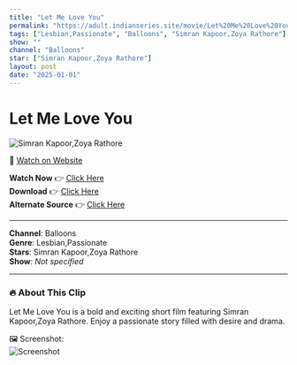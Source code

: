 ```yaml
---
title: "Let Me Love You"
permalink: "https://adult.indianseries.site/movie/Let%20Me%20Love%20You"
tags: ["Lesbian,Passionate", "Balloons", "Simran Kapoor,Zoya Rathore"]
show: ""
channel: "Balloons"
star: ["Simran Kapoor,Zoya Rathore"]
layout: post
date: "2025-01-01"
---
```


# Let Me Love You

![Simran Kapoor,Zoya Rathore](https://shorts.desisins.com/wp-content/uploads/2024/11/Zoya-Simran-Kaopoor-DesiSins.com_.jpg)

🔗 [Watch on Website](https://adult.indianseries.site/movie/Let%20Me%20Love%20You)

**Watch Now** 👉 [Click Here](https://adult.indianseries.site/movie/Let%20Me%20Love%20You)  
**Download** 👉 [Click Here](https://adult.indianseries.site/movie/Let%20Me%20Love%20You)  
**Alternate Source** 👉 [Click Here](https://adult.indianseries.site/movie/Let%20Me%20Love%20You)

---

**Channel**: Balloons  
**Genre**: Lesbian,Passionate  
**Stars**: Simran Kapoor,Zoya Rathore  
**Show**: *Not specified*

---

### 🔥 About This Clip

Let Me Love You is a bold and exciting short film featuring Simran Kapoor,Zoya Rathore. Enjoy a passionate story filled with desire and drama.
 
🖼️ Screenshot:  
![Screenshot](https://shorts.desisins.com/wp-content/uploads/2024/11/Zoya-Simran-Kaopoor-DesiSins.com_.jpg)
